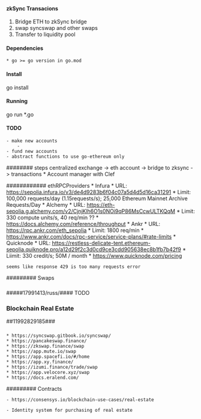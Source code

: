#### zkSync Transacions

1. Bridge ETH to zkSync bridge
2. swap syncswap and other swaps
3. Transfer to liquidity pool

#### Dependencies
    * go >= go version in go.mod

#### Install
go install

#### Running
go run *.go

#### TODO
    - make new accounts
        - 
    - fund new accounts
    - abstract functions to use go-ethereum only


######## steps
centralized exchange -> eth account -> bridge to zksync -> transactions
    * Account manager with Clef

############ ethRPCProviders
    * Infura
        * URL: https://sepolia.infura.io/v3/de4d9283b6f04c07a5d4d5d16ca31291
        * Limit: 100,000 requests/day (1.15requests/s); 25,000 Ethereum Mainnet Archive Requests/Day
    * Alchemy
        * URL: https://eth-sepolia.g.alchemy.com/v2/CjnjKlh6O1s0NOi9qP86MsCcwULTKQqM
        * Limit: 330 compute units/s, 40 req/min ??
            * https://docs.alchemy.com/reference/throughput
    * Ankr
        * URL: https://rpc.ankr.com/eth_sepolia
        * Limit: 1800 req/min
            * https://www.ankr.com/docs/rpc-service/service-plans/#rate-limits
    * Quicknode
        * URL: https://restless-delicate-tent.ethereum-sepolia.quiknode.pro/a12d29f2c3d0cd9ce3cdd905638ec8b1fb7b42f9
        * Liimit: 330 credit/s; 50M / month
            * https://www.quicknode.com/pricing

    seems like response 429 is too many requests error

######### Swaps
### 
#####17991413/russ/#### TODO
### Blockchain Real Estate
##11992829185### 
### 
    * https://syncswap.gitbook.io/syncswap/
    * https://pancakeswap.finance/
    * https://zkswap.finance/swap
    * https://app.mute.io/swap
    * https://app.spacefi.io/#/home
    * https://app.xy.finance/
    * https://izumi.finance/trade/swap
    * https://app.velocore.xyz/swap
    * https://docs.eralend.com/

######### Contracts



    - https://consensys.io/blockchain-use-cases/real-estate

    - Identity system for purchasing of real estate
